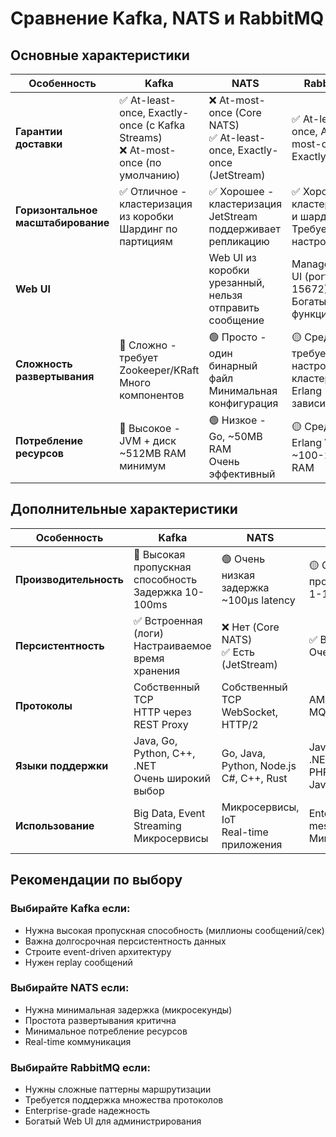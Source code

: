 # Сравнение Kafka, NATS и RabbitMQ

## Основные характеристики

| Особенность | Kafka | NATS | RabbitMQ |
|-------------|-------|------|----------|
| **Гарантии доставки** | ✅ At-least-once, Exactly-once (с Kafka Streams)<br/>❌ At-most-once (по умолчанию) | ❌ At-most-once (Core NATS)<br/>✅ At-least-once, Exactly-once (JetStream) | ✅ At-least-once, At-most-once, Exactly-once |
| **Горизонтальное масштабирование** | ✅ Отличное - кластеризация из коробки<br/>Шардинг по партициям | ✅ Хорошее - кластеризация<br/>JetStream поддерживает репликацию | ✅ Хорошее - кластеризация и шардинг<br/>Требует настройки |
| **Web UI** |  | Web UI из коробки урезанный, нельзя отправить сообщение|  Management UI (port 15672)<br/>Богатый функционал |
| **Сложность развертывания** | 🔴 Сложно - требует Zookeeper/KRaft<br/>Много компонентов | 🟢 Просто - один бинарный файл<br/>Минимальная конфигурация | 🟡 Средне - требует настройки кластера<br/>Erlang зависимости |
| **Потребление ресурсов** | 🔴 Высокое - JVM + диск<br/>~512MB RAM минимум | 🟢 Низкое - Go, ~50MB RAM<br/>Очень эффективный | 🟡 Средне - Erlang VM<br/>~100-200MB RAM |

## Дополнительные характеристики

| Особенность | Kafka | NATS | RabbitMQ |
|-------------|-------|------|----------|
| **Производительность** | 🔴 Высокая пропускная способность<br/>Задержка 10-100ms | 🟢 Очень низкая задержка<br/>~100μs latency | 🟡 Средняя производительность<br/>1-10ms latency |
| **Персистентность** | ✅ Встроенная (логи)<br/>Настраиваемое время хранения | ❌ Нет (Core NATS)<br/>✅ Есть (JetStream) | ✅ Встроенная<br/>Очереди и exchange |
| **Протоколы** | Собственный TCP<br/>HTTP через REST Proxy | Собственный TCP<br/>WebSocket, HTTP/2 | AMQP 0.9.1, STOMP<br/>MQTT, HTTP |
| **Языки поддержки** | Java, Go, Python, C++, .NET<br/>Очень широкий выбор | Go, Java, Python, Node.js<br/>C#, C++, Rust | Java, Go, Python, .NET<br/>PHP, Ruby, JavaScript |
| **Использование** | Big Data, Event Streaming<br/>Микросервисы | Микросервисы, IoT<br/>Real-time приложения | Enterprise messaging<br/>Микросервисы |

## Рекомендации по выбору

### Выбирайте **Kafka** если:
- Нужна высокая пропускная способность (миллионы сообщений/сек)
- Важна долгосрочная персистентность данных
- Строите event-driven архитектуру
- Нужен replay сообщений

### Выбирайте **NATS** если:
- Нужна минимальная задержка (микросекунды)
- Простота развертывания критична
- Минимальное потребление ресурсов
- Real-time коммуникация

### Выбирайте **RabbitMQ** если:
- Нужны сложные паттерны маршрутизации
- Требуется поддержка множества протоколов
- Enterprise-grade надежность
- Богатый Web UI для администрирования
